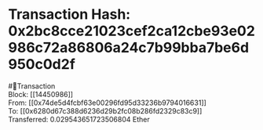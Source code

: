 
Transaction Hash: 0x2bc8cce21023cef2ca12cbe93e02986c72a86806a24c7b99bba7be6d950c0d2f
====================================================================================
  
#💸Transaction  
Block: [[14450986]]  
From: [[0x74de5d4fcbf63e00296fd95d33236b9794016631]]  
To: [[0x6280d67c388d6236d29b2fc08b286fd2329c83c9]]  
Transferred: 0.029543651723506804 Ether